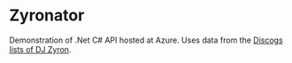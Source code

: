 # Zyronator

Demonstration of .Net C# API hosted at Azure.  Uses data from the [Discogs lists of DJ Zyron](https://www.discogs.com/user/Zyron/lists?page=1&limit=100&header=1).



